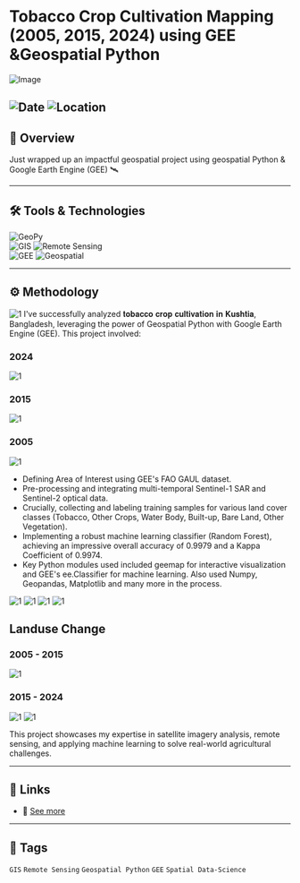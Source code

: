 # Tobacco Crop Cultivation Mapping (2005, 2015, 2024) using GEE &Geospatial Python 

![Image](https://framerusercontent.com/images/XNkXY5w74EQYltXTxYm5nX11YjY.jpg?scale-down-to=2048&width=3000&height=3300)  

![Date](https://img.shields.io/badge/22/07/2025-22/07/2025-blue) 
![Location](https://img.shields.io/badge/Location-Rajshahi-green) 
---

## 📝 Overview
Just wrapped up an impactful geospatial project using geospatial Python & Google Earth Engine (GEE) 🛰️

---

## 🛠️ Tools & Technologies
![GeoPy](https://img.shields.io/badge/Geospatial%Python-red)  
![GIS](https://img.shields.io/badge/GIS-ArcGIS-green) 
![Remote Sensing](https://img.shields.io/badge/Remote%20Sensing-Satellite%20Data-orange)  
![GEE](https://img.shields.io/badge/Google%20Earth%20Engine-GEE-red)
![Geospatial](https://img.shields.io/badge/Geospatial-Data%20Science-lightgrey)  

---

## ⚙️ Methodology
![1](https://framerusercontent.com/images/SsGFmSox7WzdLKh7srgG4RQ6aBE.jpg?scale-down-to=1024&width=5400&height=4800)
I've successfully analyzed 𝐭𝐨𝐛𝐚𝐜𝐜𝐨 𝐜𝐫𝐨𝐩 𝐜𝐮𝐥𝐭𝐢𝐯𝐚𝐭𝐢𝐨𝐧 𝐢𝐧 𝐊𝐮𝐬𝐡𝐭𝐢𝐚, Bangladesh, leveraging the power of Geospatial Python with Google Earth Engine (GEE). This project involved:
### 2024
![1](https://framerusercontent.com/images/XNkXY5w74EQYltXTxYm5nX11YjY.jpg?scale-down-to=2048&width=3000&height=3300) 
### 2015
![1](https://framerusercontent.com/images/5JxjINcjPdIBSMNw0n2nyJzbj0Q.jpg?scale-down-to=2048&width=3000&height=3300) 
### 2005
![1](https://framerusercontent.com/images/3pZmXjxexIKLCnvMBfghyTDKxkA.jpg?scale-down-to=2048&width=3000&height=3300) 

- Defining Area of Interest using GEE's FAO GAUL dataset.
 - Pre-processing and integrating multi-temporal Sentinel-1 SAR and Sentinel-2 optical data.
- Crucially, collecting and labeling training samples for various land cover classes (Tobacco, Other Crops, Water Body, Built-up, Bare Land, Other Vegetation).
- Implementing a robust machine learning classifier (Random Forest), achieving an impressive overall accuracy of 0.9979 and a Kappa Coefficient of 0.9974.
- Key Python modules used included geemap for interactive visualization and GEE's ee.Classifier for machine learning. Also used Numpy, Geopandas, Matplotlib and many more in the process. 

![1](https://framerusercontent.com/images/TX2HBIX4k3BdLZjpLYXbuRetEk.png?scale-down-to=1024&width=1156&height=237) 
![1](https://framerusercontent.com/images/0zGHuBHNr32rNIojykllo0tCHY.png?scale-down-to=1024&width=3600&height=2100) 
![1](https://framerusercontent.com/images/Ier0K15xo6JSnPgz0hbakbhWByA.jpg?scale-down-to=1024&width=3000&height=2400) 
![1](https://framerusercontent.com/images/WBi4uI7UTRizrbtbWTZNoyBPts.jpg?scale-down-to=1024&width=1800&height=600) 

## Landuse Change
### 2005 - 2015
![1](https://framerusercontent.com/images/HNwIDQNPZr2Chnsck9gu8wKw7Gk.jpg?scale-down-to=2048&width=3000&height=3300) 
### 2015 - 2024
![1](https://framerusercontent.com/images/LOX1lSzMsFOceRcrqipGEthWo.jpg?scale-down-to=2048&width=3000&height=3300) 
![1](https://framerusercontent.com/images/9NqBq69J7SDYwbokRSRUjugtS8.png?scale-down-to=1024&width=1173&height=198) 

This project showcases my expertise in satellite imagery analysis, remote sensing, and applying machine learning to solve real-world agricultural challenges.


---

## 📎 Links
- 🔗 [See more](https://www.linkedin.com/posts/imtiajiqbalmahfuj_tobacco-crop-cultivation-in-kushtia-activity-7348439548479143936-kMjA?utm_source=share&utm_medium=member_desktop&rcm=ACoAAETCC3UBjMNBwycvXEm57I2FBEXCxvdKcM0)  

---

## 🔖 Tags
`GIS` `Remote Sensing` `Geospatial Python` `GEE` `Spatial Data-Science`  
